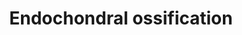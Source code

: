 ---
annotations:
- type: Cell Type Ontology
  value: chondrocyte
- type: Cell Type Ontology
  value: osteoclast
- type: Cell Type Ontology
  value: obsolete osteochondroclast
- type: Pathway Ontology
  value: regulatory pathway
authors:
- MaintBot
- AlexanderPico
- Egonw
- Mkutmon
- Susan
- Eweitz
description: Endochondral ossification is the process by which the embryonic cartilaginous
  model of most bones contributes to longitudinal growth and is gradually replaced
  by bone. During endochondral ossification, chondrocytes proliferate, undergo hypertrophy
  and die; the cartilage extracellular matrix they construct is then invaded by blood
  vessels, osteoclasts, bone marrow cells and osteoblasts, the last of which deposit
  bone on remnants of cartilage matrix. The sequential changes in chondrocyte behaviour
  are tightly regulated by both systemic factors and locally secreted factors, which
  act on receptors to effect intracellular signalling and activation of chondrocyte-selective
  transcription factors. Systemic factors that regulate the behaviour of chondrocytes
  in growth cartilage include growth hormone and thyroid hormone, and the local secreted
  factors include Indian hedgehog, parathyroid hormone-related peptide, fibroblast
  growth factors and components of the cartilage extracellular matrix. Transcription
  factors that play critical roles in regulation of chondrocyte gene expression under
  the control of these extracellular factors include Runx2, Sox9 and MEF2C. The invasion
  of cartilage matrix by the ossification front is dependent on its resorption by
  members of the matrix metalloproteinase family, as well as the presence of blood
  vessels and bone-resorbing osteoclast (Mackie et al.)
last-edited: 2021-05-21
organisms:
- Bos taurus
redirect_from:
- /index.php/Pathway:WP1065
- /instance/WP1065
schema-jsonld:
- '@context': https://schema.org/
  '@id': https://wikipathways.github.io/pathways/WP1065.html
  '@type': Dataset
  creator:
    '@type': Organization
    name: WikiPathways
  description: Endochondral ossification is the process by which the embryonic cartilaginous
    model of most bones contributes to longitudinal growth and is gradually replaced
    by bone. During endochondral ossification, chondrocytes proliferate, undergo hypertrophy
    and die; the cartilage extracellular matrix they construct is then invaded by
    blood vessels, osteoclasts, bone marrow cells and osteoblasts, the last of which
    deposit bone on remnants of cartilage matrix. The sequential changes in chondrocyte
    behaviour are tightly regulated by both systemic factors and locally secreted
    factors, which act on receptors to effect intracellular signalling and activation
    of chondrocyte-selective transcription factors. Systemic factors that regulate
    the behaviour of chondrocytes in growth cartilage include growth hormone and thyroid
    hormone, and the local secreted factors include Indian hedgehog, parathyroid hormone-related
    peptide, fibroblast growth factors and components of the cartilage extracellular
    matrix. Transcription factors that play critical roles in regulation of chondrocyte
    gene expression under the control of these extracellular factors include Runx2,
    Sox9 and MEF2C. The invasion of cartilage matrix by the ossification front is
    dependent on its resorption by members of the matrix metalloproteinase family,
    as well as the presence of blood vessels and bone-resorbing osteoclast (Mackie
    et al.)
  keywords:
  - CAB39
  - VEGFA
  - ADAMTS1
  - STAT5B
  - CDKN1C
  - FGFR3
  - cAMP
  - MEF2C
  - PTHLH
  - MGP
  - IFT88
  - ADAMTS4
  - FRZB
  - PTH1R
  - ALPL
  - NKX3-2
  - BMPR-IA
  - CST3
  - HDAC4
  - ENPP1
  - SOX9
  - SCIN
  - PTCH1
  - FGFR1
  - Triiodothyronine
  - IGF2
  - RUNX3
  - IGF1R
  - BMP7
  - DDR2
  - TIMP3
  - Thyroid hormone
  - ADAMTS5
  - AKT1
  - STAT1
  - TGFB2
  - COL2A1
  - COL10A1
  - SOX5
  - CHST11
  - MMP9
  - Oxygen
  - THRA
  - SERPINH1
  - TNAP
  - IHH
  - IGF-I
  - PTH
  - CALM1
  - TGFB1
  - PRKACA
  - GLI3
  - HMGCS1
  - PLAT
  - SLC38A2
  - PLAU
  - Cathepsin L2
  - FGF18
  - Growth hormone
  - KIF3A
  - GHR
  - SPP1
  - ACAN
  - FGF2
  - SOX6
  - RUNX2
  - BMP6
  - MMP13
  license: CC0
  name: Endochondral ossification
seo: CreativeWork
title: Endochondral ossification
wpid: WP1065
---